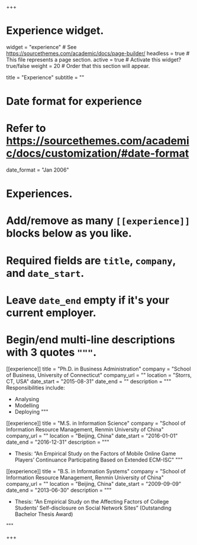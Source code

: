 +++
# Experience widget.
widget = "experience"  # See https://sourcethemes.com/academic/docs/page-builder/
headless = true  # This file represents a page section.
active = true  # Activate this widget? true/false
weight = 20  # Order that this section will appear.

title = "Experience"
subtitle = ""

# Date format for experience
#   Refer to https://sourcethemes.com/academic/docs/customization/#date-format
date_format = "Jan 2006"

# Experiences.
#   Add/remove as many `[[experience]]` blocks below as you like.
#   Required fields are `title`, `company`, and `date_start`.
#   Leave `date_end` empty if it's your current employer.
#   Begin/end multi-line descriptions with 3 quotes `"""`.
[[experience]]
  title = "Ph.D. in Business Administration"
  company = "School of Business, University of Connecticut"
  company_url = ""
  location = "Storrs, CT, USA"
  date_start = "2015-08-31"
  date_end = ""
  description = """
  Responsibilities include:
  
  * Analysing
  * Modelling
  * Deploying
  """

[[experience]]
  title = "M.S. in Information Science"
  company = "School of Information Resource Management, Renmin University of China"
  company_url = ""
  location = "Beijing, China"
  date_start = "2016-01-01"
  date_end = "2016-12-31"
  description = """
  * Thesis: “An Empirical Study on the Factors of Mobile Online Game Players’ Continuance Participating Based on Extended ECM-ISC"
  """
  
[[experience]]
  title = "B.S. in Information Systems"
  company = "School of Information Resource Management, Renmin University of China"
  company_url = ""
  location = "Beijing, China"
  date_start = "2009-09-09"
  date_end = "2013-06-30"
  description = """
  * Thesis: “An Empirical Study on the Affecting Factors of College Students’ Self-disclosure on Social Network Sites” (Outstanding Bachelor Thesis Award)	
  
  """

+++
